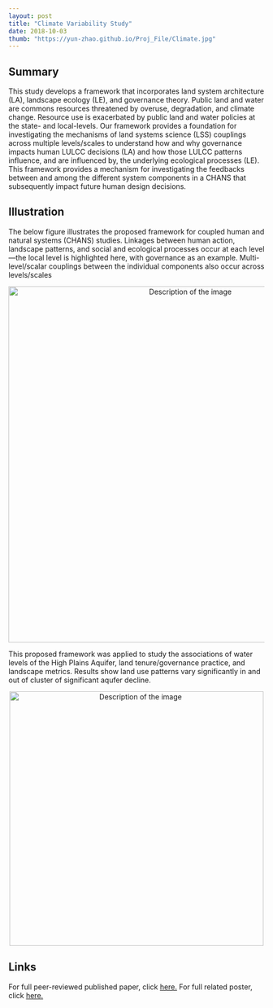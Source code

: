 ```yaml
---
layout: post
title: "Climate Variability Study"
date: 2018-10-03
thumb: "https://yun-zhao.github.io/Proj_File/Climate.jpg"
---
```


## Summary
This study develops a framework that incorporates land system architecture (LA), landscape ecology (LE), and governance theory. Public land and water are commons resources threatened by overuse, degradation, and climate change. Resource use is exacerbated by public land and water policies at the state- and local-levels. Our framework provides a foundation for investigating the mechanisms of land systems science (LSS) couplings across multiple levels/scales to understand how and why governance impacts human LULCC decisions (LA) and how those LULCC patterns influence, and are influenced by, the underlying ecological processes (LE). This framework provides a mechanism for investigating the feedbacks between and among the different system components in a CHANS that subsequently impact future human design decisions.

## Illustration

The below figure illustrates the proposed framework for coupled human and natural systems (CHANS) studies. Linkages between human action, landscape patterns, and social and ecological processes occur at each level—the local level is highlighted here, with governance as an example. Multi-level/scalar couplings between the individual components also occur across levels/scales

<div style="text-align:center">
  <img src="https://yun-zhao.github.io/Proj_File/land-1.jpg" alt="Description of the image" width="700">
</div>


This proposed framework was applied to study the associations of water levels of the High Plains Aquifer, land tenure/governance practice, and landscape metrics. Results show land use patterns vary significantly in and out of cluster of significant aqufer decline. 

<div style="text-align:center">
  <img src="https://yun-zhao.github.io/Proj_File/land-2.jpg" alt="Description of the image" width="500">
</div>

## Links

For full peer-reviewed published paper, click <a href="https://www.dropbox.com/scl/fi/cisrxiocg5amgquuqta2p/Land.pdf?rlkey=8lfuye06062s79af13u4zmr78&dl=0" target="_blank">here.</a> For full related poster, click <a href="https://www.dropbox.com/scl/fi/9cny42d9ibdoij3p3dnfh/Land_Poster.pdf?rlkey=5vns19fjlbx13yqw44r2593bg&dl=0" target="_blank">here.</a> 
